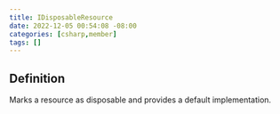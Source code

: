 ```yaml
---
title: IDisposableResource
date: 2022-12-05 00:54:08 -08:00
categories: [csharp,member]
tags: []
---
```


## Definition

Marks a resource as disposable and provides a default implementation.

